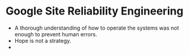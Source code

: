 # Google Site Reliability Engineering

- A thorough understanding of how to operate the systems was not enough to prevent human errors.
- Hope is not a strategy.
- 